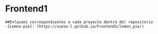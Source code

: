 # **Frontend1**
```
##Enlazaes correspondientes a cada proyecto dentro del repositorio
-[Lemon-pie]: (https://vuoso-l.github.io/Frontend1/lemon_pie/)

```
